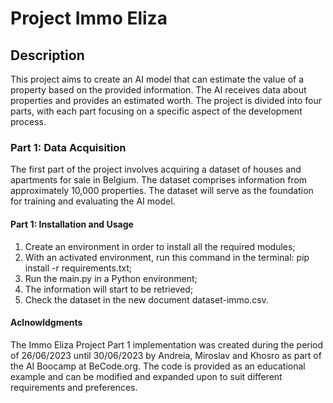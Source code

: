 # Project Immo Eliza

## Description

This project aims to create an AI model that can estimate the value of a property based on the provided information. The AI receives data about properties and provides an estimated worth. The project is divided into four parts, with each part focusing on a specific aspect of the development process.

### Part 1: Data Acquisition

The first part of the project involves acquiring a dataset of houses and apartments for sale in Belgium. The dataset comprises information from approximately 10,000 properties. The dataset will serve as the foundation for training and evaluating the AI model.

#### Part 1: Installation and Usage

1. Create an environment in order to install all the required modules;
2. With an activated environment, run this command in the terminal: pip install -r requirements.txt;
3. Run the main.py in a Python environment;
4. The information will start to be retrieved;
5. Check the dataset in the new document dataset-immo.csv.

#### Aclnowldgments

The Immo Eliza Project Part 1 implementation was created during the period of 26/06/2023 until 30/06/2023 by Andreia, Miroslav and Khosro as part of the AI Boocamp at BeCode.org. The code is provided as an educational example and can be modified and expanded upon to suit different requirements and preferences.
